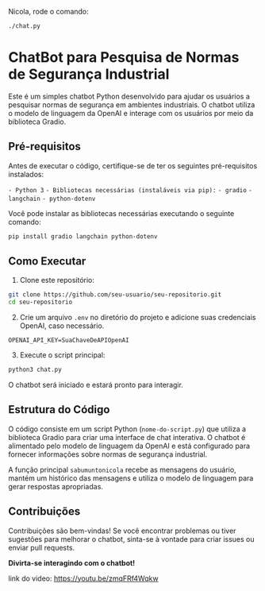 Nicola, rode o comando:
```
./chat.py
```

# ChatBot para Pesquisa de Normas de Segurança Industrial

Este é um simples chatbot Python desenvolvido para ajudar os usuários a pesquisar normas de segurança em ambientes industriais. O chatbot utiliza o modelo de linguagem da OpenAI e interage com os usuários por meio da biblioteca Gradio.

## Pré-requisitos

Antes de executar o código, certifique-se de ter os seguintes pré-requisitos instalados:

```- Python 3```
```- Bibliotecas necessárias (instaláveis via pip):```
  ```- gradio```
  ```- langchain```
  ```- python-dotenv```

Você pode instalar as bibliotecas necessárias executando o seguinte comando:

```bash
pip install gradio langchain python-dotenv
```

## Como Executar

1. Clone este repositório:

```bash
git clone https://github.com/seu-usuario/seu-repositorio.git
cd seu-repositorio
```

2. Crie um arquivo `.env` no diretório do projeto e adicione suas credenciais OpenAI, caso necessário.

```env
OPENAI_API_KEY=SuaChaveDeAPIOpenAI
```

3. Execute o script principal:

```bash
python3 chat.py
```

O chatbot será iniciado e estará pronto para interagir.

## Estrutura do Código

O código consiste em um script Python (`nome-do-script.py`) que utiliza a biblioteca Gradio para criar uma interface de chat interativa. O chatbot é alimentado pelo modelo de linguagem da OpenAI e está configurado para fornecer informações sobre normas de segurança industrial.

A função principal `sabumuntonicola` recebe as mensagens do usuário, mantém um histórico das mensagens e utiliza o modelo de linguagem para gerar respostas apropriadas.

## Contribuições

Contribuições são bem-vindas! Se você encontrar problemas ou tiver sugestões para melhorar o chatbot, sinta-se à vontade para criar issues ou enviar pull requests.

**Divirta-se interagindo com o chatbot!**

link do video: https://youtu.be/zmqFRf4Wqkw